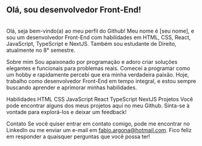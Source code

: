 <h2>Olá, sou desenvolvedor Front-End!</h2>
</br>
Olá, seja bem-vindo(a) ao meu perfil do Github! Meu nome é [seu nome], e sou um desenvolvedor Front-End com habilidades em HTML, CSS, React, JavaScript, TypeScript e NextJS. Também sou estudante de Direito, atualmente no 8° semestre.

Sobre mim
Sou apaixonado por programação e adoro criar soluções elegantes e funcionais para problemas reais. Comecei a programar como um hobby e rapidamente percebi que era minha verdadeira paixão. Hoje, trabalho como desenvolvedor Front-End em tempo integral, e estou sempre buscando aprender e aprimorar minhas habilidades.

Habilidades
HTML
CSS
JavaScript
React
TypeScript
NextJS
Projetos
Você pode encontrar alguns dos meus projetos aqui no meu Github. Sinta-se à vontade para explorá-los e deixar um feedback!

Contato
Se você quiser entrar em contato comigo, pode me encontrar no LinkedIn ou me enviar um e-mail em fabio.argona@hotmail.com. Fico feliz em responder a quaisquer perguntas que você possa ter!
